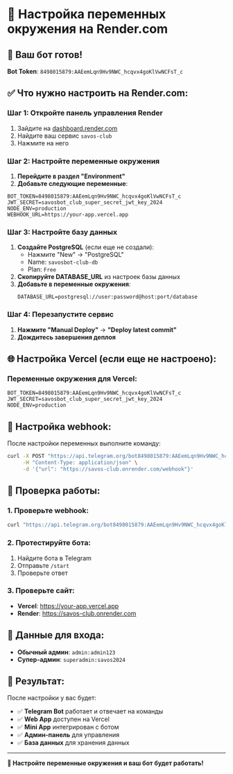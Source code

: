 # 🔧 Настройка переменных окружения на Render.com

## 🎯 Ваш бот готов!
**Bot Token**: `8498015879:AAEemLqn9Hv9NWC_hcqvx4goKlVwNCFsT_c`

## ✅ Что нужно настроить на Render.com:

### **Шаг 1: Откройте панель управления Render**
1. Зайдите на [dashboard.render.com](https://dashboard.render.com)
2. Найдите ваш сервис `savos-club`
3. Нажмите на него

### **Шаг 2: Настройте переменные окружения**
1. **Перейдите в раздел "Environment"**
2. **Добавьте следующие переменные**:

```
BOT_TOKEN=8498015879:AAEemLqn9Hv9NWC_hcqvx4goKlVwNCFsT_c
JWT_SECRET=savosbot_club_super_secret_jwt_key_2024
NODE_ENV=production
WEBHOOK_URL=https://your-app.vercel.app
```

### **Шаг 3: Настройте базу данных**
1. **Создайте PostgreSQL** (если еще не создали):
   - Нажмите "New" → "PostgreSQL"
   - Name: `savosbot-club-db`
   - Plan: `Free`
2. **Скопируйте DATABASE_URL** из настроек базы данных
3. **Добавьте в переменные окружения**:
   ```
   DATABASE_URL=postgresql://user:password@host:port/database
   ```

### **Шаг 4: Перезапустите сервис**
1. **Нажмите "Manual Deploy"** → **"Deploy latest commit"**
2. **Дождитесь завершения деплоя**

## 🌐 Настройка Vercel (если еще не настроено):

### **Переменные окружения для Vercel:**
```
BOT_TOKEN=8498015879:AAEemLqn9Hv9NWC_hcqvx4goKlVwNCFsT_c
JWT_SECRET=savosbot_club_super_secret_jwt_key_2024
NODE_ENV=production
```

## 🔧 Настройка webhook:

После настройки переменных выполните команду:
```bash
curl -X POST "https://api.telegram.org/bot8498015879:AAEemLqn9Hv9NWC_hcqvx4goKlVwNCFsT_c/setWebhook" \
     -H "Content-Type: application/json" \
     -d '{"url": "https://savos-club.onrender.com/webhook"}'
```

## 🎯 Проверка работы:

### **1. Проверьте webhook:**
```bash
curl "https://api.telegram.org/bot8498015879:AAEemLqn9Hv9NWC_hcqvx4goKlVwNCFsT_c/getWebhookInfo"
```

### **2. Протестируйте бота:**
1. Найдите бота в Telegram
2. Отправьте `/start`
3. Проверьте ответ

### **3. Проверьте сайт:**
- **Vercel**: https://your-app.vercel.app
- **Render**: https://savos-club.onrender.com

## 🔑 Данные для входа:
- **Обычный админ**: `admin:admin123`
- **Супер-админ**: `superadmin:savos2024`

## 📱 Результат:
После настройки у вас будет:
- ✅ **Telegram Bot** работает и отвечает на команды
- ✅ **Web App** доступен на Vercel
- ✅ **Mini App** интегрирован с ботом
- ✅ **Админ-панель** для управления
- ✅ **База данных** для хранения данных

---

**🚀 Настройте переменные окружения и ваш бот будет работать!**
